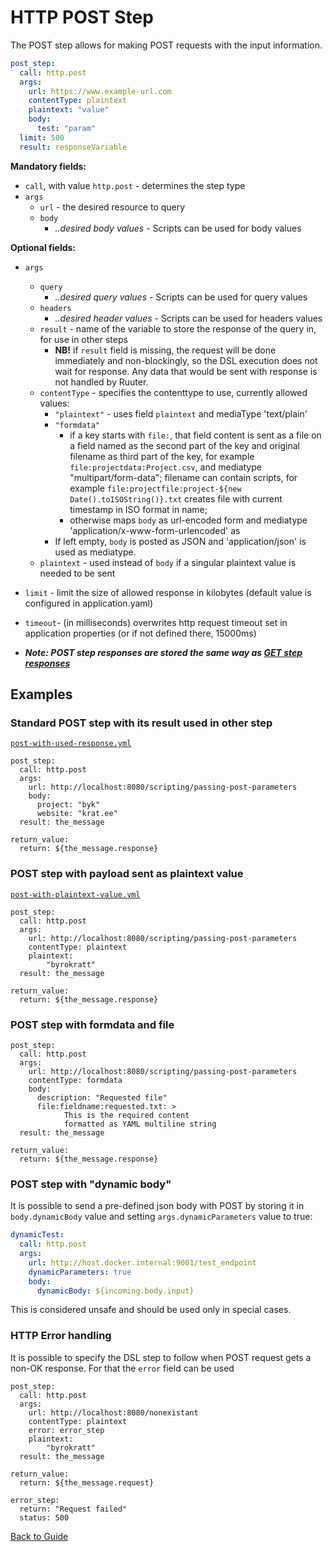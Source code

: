 # HTTP POST Step

The POST step allows for making POST requests with the input information.

```yaml
post_step:
  call: http.post
  args:
    url: https://www.example-url.com
    contentType: plaintext
    plaintext: "value"
    body:
      test: "param"
  limit: 500
  result: responseVariable
```

**Mandatory fields:**

* `call`, with value `http.post` - determines the step type
* `args`
    * `url` - the desired resource to query
    * `body`
        * *..desired body values* - Scripts can be used for body values

**Optional fields:**

* `args`
    * `query`
        * *..desired query values* - Scripts can be used for query values
    * `headers`
        * *..desired header values* - Scripts can be used for headers values
    * `result` - name of the variable to store the response of the query in, for use in other steps
      - __NB!__ if `result` field is missing, the request will be done immediately and
non-blockingly, so the DSL execution does not wait for response. Any data that would
be sent with response is not handled by Ruuter.
    * `contentType` - specifies the contenttype to use, currently allowed values:
      * `"plaintext"` - uses field `plaintext` and mediaType 'text/plain'
      * `"formdata"` 
        - if a key starts with `file:`, that field content is sent as a file on a 
field named as the second part of the key and original filename as third part of 
the key, for example `file:projectdata:Project.csv`, and mediatype "multipart/form-data";
        filename can contain scripts, for example `file:projectfile:project-${new Date().toISOString()}.txt` 
        creates file with current timestamp in ISO format in name;
        - otherwise maps `body` as url-encoded form and mediatype 'application/x-www-form-urlencoded' 
          as 
      * If left empty, `body` is posted as JSON and 'application/json' is used as mediatype.
    * `plaintext` - used instead of `body` if a singular plaintext value is needed to be sent 
* `limit` - limit the size of allowed response in kilobytes (default value is configured in application.yaml)
* `timeout`- (in milliseconds) overwrites http request timeout set in application properties (or if not
  defined there, 15000ms)

* ***Note: POST step responses are stored the same way as [GET step responses](./http-get.md#How-responses-are-stored-with-the-result-field)***

## Examples

### Standard POST step with its result used in other step

[`post-with-used-response.yml`](../../DSL/POST/steps/post/post-with-used-response.yml)

```
post_step:
  call: http.post
  args:
    url: http://localhost:8080/scripting/passing-post-parameters
    body:
      project: "byk"
      website: "krat.ee"
  result: the_message

return_value:
  return: ${the_message.response}
```

### POST step with payload sent as plaintext value

[`post-with-plaintext-value.yml`](../../DSL/POST/steps/post/post-with-plaintext-value.yml)

```
post_step:
  call: http.post
  args:
    url: http://localhost:8080/scripting/passing-post-parameters
    contentType: plaintext
    plaintext: 
        "byrokratt"
  result: the_message

return_value:
  return: ${the_message.response}
```

### POST step with formdata and file
```
post_step:
  call: http.post
  args:
    url: http://localhost:8080/scripting/passing-post-parameters
    contentType: formdata
    body:
      description: "Requested file"
      file:fieldname:requested.txt: > 
            This is the required content
            formatted as YAML multiline string   
  result: the_message

return_value:
  return: ${the_message.response}
```

### POST step with "dynamic body"
It is possible to send a pre-defined json body with POST by storing it in
`body.dynamicBody` value and setting `args.dynamicParameters` value to true:

```yaml
dynamicTest:
  call: http.post
  args:
    url: http://host.docker.internal:9001/test_endpoint
    dynamicParameters: true
    body:
      dynamicBody: ${incoming.body.input}
```

This is considered unsafe and should be used only in special cases.

### HTTP Error handling

It is possible to specify the DSL step to follow when POST request gets a
non-OK response. For that the `error` field can be used
```
post_step:
  call: http.post
  args:
    url: http://localhost:8080/nonexistant
    contentType: plaintext
    error: error_step
    plaintext: 
        "byrokratt"
  result: the_message

return_value:
  return: ${the_message.request}
  
error_step:
  return: "Request failed"
  status: 500  
```


[Back to Guide](../GUIDE.md#Writing-DSL-files)
